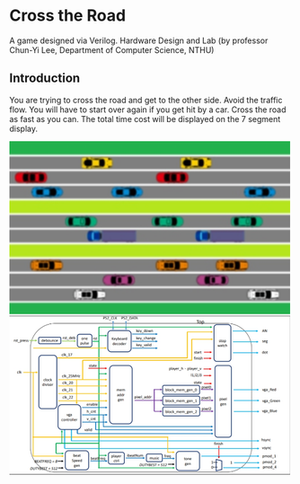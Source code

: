 # Cross the Road
A game designed via Verilog.
Hardware Design and Lab (by professor Chun-Yi Lee, Department of Computer Science, NTHU)

## Introduction
You are trying to cross the road and get to the other side. Avoid the traffic flow. You will have to start over again if you get hit by a car. Cross the road as fast as you can. The total time cost will be displayed on the 7 segment display.

<img src="gamescene.jpg" alt="Game Scene" width="500"/>
<img src="block_diagram.jpg" alt="Block Diagram" width="500"/>
